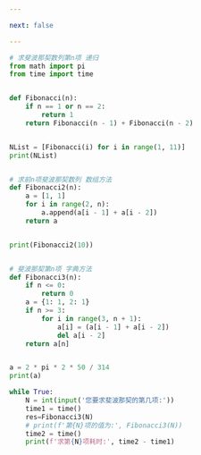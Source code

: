 ```yaml
---

next: false

---
```




<BlogInfo id="1135" title="13.斐波那契数列" author="白日梦想猿" pv=0 read_times=0 pre_cost_time="0分41秒" category="算法" tag_list="['算法']" create_time="2021.04.07 12:08:48" update_time="2021.12.15 11:02:17" />

```python
# 求斐波那契数列第n项 递归
from math import pi
from time import time


def Fibonacci(n):
    if n == 1 or n == 2:
        return 1
    return Fibonacci(n - 1) + Fibonacci(n - 2)


NList = [Fibonacci(i) for i in range(1, 11)]
print(NList)


# 求前n项斐波那契数列 数组方法
def Fibonacci2(n):
    a = [1, 1]
    for i in range(2, n):
        a.append(a[i - 1] + a[i - 2])
    return a


print(Fibonacci2(10))


# 斐波那契第n项 字典方法
def Fibonacci3(n):
    if n <= 0:
        return 0
    a = {1: 1, 2: 1}
    if n >= 3:
        for i in range(3, n + 1):
            a[i] = (a[i - 1] + a[i - 2])
            del a[i - 2]
    return a[n]


a = 2 * pi * 2 * 50 / 314
print(a)

while True:
    N = int(input('您要求斐波那契的第几项:'))
    time1 = time()
    res=Fibonacci3(N)
    # print(f'第{N}项的值为:', Fibonacci3(N))
    time2 = time()
    print(f'求第{N}项耗时:', time2 - time1)

```



<ActionBox />
